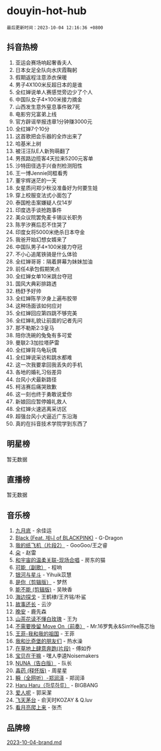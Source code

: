 # douyin-hot-hub

`最后更新时间：2023-10-04 12:16:36 +0800`

## 抖音热榜

1. 亚运会赛场响起奢香夫人
1. 日本女足全队向水庆霞鞠躬
1. 假期返程注意添衣保暖
1. 男子4X100米反超日本的是谁
1. 全红婵说单人赛感觉旁边少了个人
1. 中国队女子4×100米接力摘金
1. 山西发生意外窒息事件致7死
1. 电影穷兄富弟上线
1. 官方辟谣举报违章1分钟赚3000元
1. 全红婵7个10分
1. 这首歌把会乐器的全炸出来了
1. 哈基米上树
1. 被汪汪队E人新狗萌翻了
1. 男孩路边揽客4天拉来5200元客单
1. 沙特田径选手兴奋剂检测阳性
1. 王一博Jennie同框看秀
1. 董宇辉迷茫的一天
1. 女星质问郑少秋没准备好为何要生娃
1. 穿上校服变法式小面包了
1. 泰国枪击案嫌疑人仅14岁
1. 印度选手谈抢跑事件
1. 美众议院罢免麦卡锡议长职务
1. 陈芋汐赛后忍不住哭了
1. 印度女将5000米绝杀日本夺金
1. 我爸开始幻想女婿来了
1. 中国队男子4×100米接力夺冠
1. 不小心追尾铁骑是什么体验
1. 全红婵哥哥：隔着屏幕为妹妹加油
1. 前任4承包假期笑点
1. 全红婵女单10米跳台夺冠
1. 国风大典彩排路透
1. 杨舒予好帅
1. 全红婵陈芋汐身上遍布胶带
1. 这种场面该如何应对
1. 全红婵回应第四跳不够完美
1. 全红婵礼貌让前面的记者先问
1. 那不勒斯2:3皇马
1. 陪你洗碗的兔兔有多可爱
1. 曼联2:3加拉塔萨雷
1. 全红婵背乌龟玩偶
1. 全红婵说采访和跳水都难
1. 这一次我要拿回我丢失的手机
1. 各地的婚礼习俗差异
1. 台风小犬最新路径
1. 柯洁赛后痛哭致歉
1. 这一刻也终于勇敢说爱你
1. 新娘回应暂停婚礼救人
1. 全红婵火速逃离采访区
1. 超强台风小犬逼近广东沿海
1. 真的在抖音技术学院学到东西了

## 明星榜

暂无数据

## 直播榜

暂无数据

## 音乐榜

1. [九月底](https://sf3-cdn-tos.douyinstatic.com/obj/tos-cn-ve-2774/oMfewG4PDTFhF8iz3OGQ7ABH5i6fCgnMaoCbzZ) - 余佳运
1. [Black (Feat. 제니 of BLACKPINK)](https://sf3-cdn-tos.douyinstatic.com/obj/tos-cn-ve-2774/2eb92e2debbe4fe0a552bc099aef7f28) - G-Dragon
1. [我的纸飞机（片段2）](https://sf3-cdn-tos.douyinstatic.com/obj/tos-cn-ve-2774/oM2ZrKcg2CD5AeRB2gkeXOFB1IxAGJdZPazYHf) - GooGoo/王之睿
1. [朵](https://sf3-cdn-tos.douyinstatic.com/obj/tos-cn-ve-2774/932f5bdfcd7c47b880525e92ab8a4999) - 赵雷
1. [和宇宙的温柔关联-现场合唱](https://sf6-cdn-tos.douyinstatic.com/obj/tos-cn-ve-2774/o0hONGDYQBgk0e5bqDeQOonVmncA6tC2nBwZLT) - 房东的猫
1. [可能（副歌）](https://sf3-cdn-tos.douyinstatic.com/obj/tos-cn-ve-2774/cde1731888894259b333569393c2fb51) - 程响
1. [银河与星斗](https://sf6-cdn-tos.douyinstatic.com/obj/tos-cn-ve-2774/3cc0bf5f0ef140f7b6743a631bcf3c58) - Yihuik苡慧
1. [是你（剪辑版）](https://sf3-cdn-tos.douyinstatic.com/obj/tos-cn-ve-2774/46019dae783c4c969944217fe1cfafc4) - 梦然
1. [能不能 (剪辑版)](https://sf6-cdn-tos.douyinstatic.com/obj/tos-cn-ve-2774/fc4a6c45b4a34277ba4088e1d7fdff98) - 吴映香
1. [海边探戈](https://sf6-cdn-tos.douyinstatic.com/obj/tos-cn-ve-2774/os9gE0VQCGqt6VQkZDyBBYvfSDY0QFe3vVmubn) - 王鹤棣/王齐铭/朴鲨
1. [故事还长](https://sf6-cdn-tos.douyinstatic.com/obj/tos-cn-ve-2774/30a26758c8594f0ab81ac675c33ee2c5) - 云汐
1. [晚安](https://sf6-cdn-tos.douyinstatic.com/obj/tos-cn-ve-2774/a724c5e224464218839820f4e4fd632f) - 鹿先森
1. [山茶花读不懂白玫瑰](https://sf6-cdn-tos.douyinstatic.com/obj/tos-cn-ve-2774/osfn8B7DktrRHEPJgPCfDbw7QDQEkwC16BxZg9) - 王为
1. [不需要挽留 Move On（前奏）](https://sf3-cdn-tos.douyinstatic.com/obj/tos-cn-ve-2774/ooCBhgCCkF4nExzQL9WZSUbitfA8IsDkgQIYhe) - Mr.16罗隽永&SimYee陈芯怡
1. [王菲-我和我的祖国](https://sf3-cdn-tos.douyinstatic.com/obj/tos-cn-ve-2774/3ef0f373017541e18566595c96123cab) - 王菲
1. [我和比奇堡的朋友们](https://sf6-cdn-tos.douyinstatic.com/obj/tos-cn-ve-2774/f0505db981ea4a6d91453a15924a82aa) - 热水澡
1. [在草地上肆意奔跑(片段)](https://sf6-cdn-tos.douyinstatic.com/obj/tos-cn-ve-2774/8831d494742f45dabdfa8adb8b817259) - 傅如乔
1. [宝贝在干嘛](https://sf3-cdn-tos.douyinstatic.com/obj/tos-cn-ve-2774/okW4hBCfJI5B2ZEgTCtikhMW7IafzNrBQIYkpJ) - 嘿人李逵Noisemakers
1. [NUNA（告白版）](https://sf6-cdn-tos.douyinstatic.com/obj/tos-cn-ve-2774/a65828cbd8ce41a78a430a58b49f4feb) - 队长
1. [毒药 (释怀版)](https://sf6-cdn-tos.douyinstatic.com/obj/tos-cn-ve-2774/oYILMEAzspdZBIzy4frJNB8ZHPHWAhiwowd4Ad) - 周星星
1. [瞬（全网听）-郑润泽](https://sf3-cdn-tos.douyinstatic.com/obj/tos-cn-ve-2774/o4Vb9eJZClCZTnRQYy0BRSeHGrDtrkrQgIBvQt) - 郑润泽
1. [Haru Haru（하루하루）](https://sf3-cdn-tos.douyinstatic.com/obj/tos-cn-ve-2774/940c04aa98154ee7bdbaaa2ad9f28aec) - BIGBANG
1. [爱人呢](https://sf6-cdn-tos.douyinstatic.com/obj/tos-cn-ve-2774/2041dc10f3c442f1992b439a00eaf2ba) - 郭采潔
1. [飞天茅台](https://sf6-cdn-tos.douyinstatic.com/obj/tos-cn-ve-2774/o4GhTV5kIuMWmC2Ai1WzNglssgBfQaqQCSLxUU) - 俞天时KOZAY & Q.luv
1. [看月亮爬上来](https://sf6-cdn-tos.douyinstatic.com/obj/tos-cn-ve-2774/356c324112764016b25295e535f2daf0) - 张杰

## 品牌榜

[2023-10-04-brand.md](2023-10-04-brand.md)
